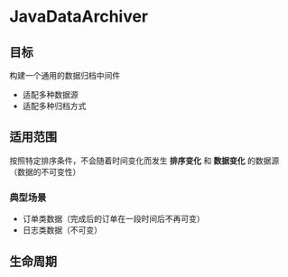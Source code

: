 # JavaDataArchiver

## 目标

构建一个通用的数据归档中间件

- 适配多种数据源
- 适配多种归档方式

## 适用范围

按照特定排序条件，不会随着时间变化而发生 **排序变化** 和 **数据变化** 的数据源（数据的不可变性）

### 典型场景

- 订单类数据（完成后的订单在一段时间后不再可变）
- 日志类数据（不可变）

## 生命周期
